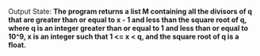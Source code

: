 Output State: **The program returns a list M containing all the divisors of q that are greater than or equal to x - 1 and less than the square root of q, where q is an integer greater than or equal to 1 and less than or equal to 10^9, x is an integer such that 1 <= x < q, and the square root of q is a float.**